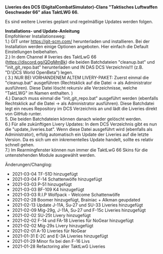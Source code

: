 <b>Liveries des DCS (DigitalCombatSimulator)-Clans "Taktisches Luftwaffen Geschwader 66" alias TaktLWG 66.</b>

Es sind weitere Liveries geplant und regelmäßige Updates werden folgen.

<b>Installations- und Update-Anleitung</b><br>
Empfohlener Installationsweg:<br>
1.) GIT unter https://git-scm.com/ herunterladen und installieren. Bei der Installation werden einige Optionen angeboten. Hier einfach die Default Einstellungen beibehalten.<br>
2.) In dem Channel # liveries des TaktLwG 66 (https://discord.gg/QDgMmBk) die beiden Batchdateien "cleanup.bat" und "init_git_repo.bat" herunterladen und IN DAS DCS Verzeichnis!!! (z.B. "D:\DCS World OpenBeta") legen.<br> 
( 3.) NUR BEI VORHANDENEM ALTEM LIVERY-PAKET: Zuerst einmal die "cleanup.bat" ausgeführen (Rechtsklick auf die Datei -> als Administrator ausführen). Diese Datei löscht rekursiv alle Verzeichnisse, welche "TaktLWG" im Namen enthalten. )<br>
4.) Danach muss einmal die "init_git_repo.bat" ausgeführt werden (ebenfalls Rechtsklick auf die Datei -> als Administrator ausführen). Diese Batchdatei legt ein neues Repository im DCS Verzeichnis an und lädt die Liveries direkt von GitHub runter.<br>
5. Die beiden Batchdateien können danach wieder gelöscht werden.<br>
6.) Für alle zukünftigen Livery Updates: In dem DCS Verzeichnis gibt es nun die "update_liveries.bat". Wenn diese Datei ausgeführt wird (ebenfalls als Administrator), erfolg automatisch ein Update der Liveries auf die letzte Version. Da es sich um ein inkrementelles Update handelt, sollte es relativ schnell gehen.<br>
7.) Im Rearmingfenster können nun immer die TaktLwG 66 Skins für die untenstehenden Module ausgewählt werden.<br>

Änderungen/Changlog:
- 2021-03-04 TF-51D hinzugefügt
- 2021-03-04 F-14 Schattenwölfe hinzugefügt
- 2021-03-03 P-51 hinzugefügt
- 2021-03-03 BF-109 K4 hinzugefügt
- 2021-03-03 R.I.P Wolfpack - Welcome Schattenwölfe
- 2021-02-28 Boomer hinzugefügt, Brainiac + Alkman geupdated
- 2021-02-13 Update J-11A, Su-27 und SU-33 Liveries hinzugefügt
- 2021-02-09 Mig-29g, J-11A, Su-27 und F-15c Liveries hinzugefügt
- 2021-02-02 SU-25t Livery hinzugefügt
- 2021-02-02 F-14 und FA-18 Liveries für NoGear hinzugefügt
- 2021-02-02 Mig-29s Livery hinzugefügt
- 2021-02-01 A-10 Liveries für NoGear
- 2021-01-31 E-2C and E-3A Liveries hinzugefügt
- 2021-01-29 Minor fix bei den F-16 Livs
- 2021-01-28 Refactoring aller TaktLwG Liveries

